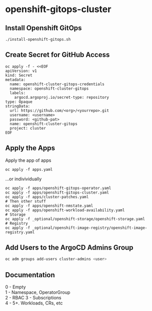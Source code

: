# openshift-gitops-cluster

## Install Openshift GitOps

```shell
./install-openshift-gitops.sh
```

## Create Secret for GitHub Access

```shell
oc apply -f - <<EOF
apiVersion: v1
kind: Secret
metadata:
  name: openshift-cluster-gitops-credentials
  namespace: openshift-cluster-gitops
  labels:
    argocd.argoproj.io/secret-type: repository
type: Opaque
stringData:
  url: https://github.com/<org>/<yourrepo>.git
  username: <username>
  password: <github-pat>
  name: openshift-cluster-gitops
  project: cluster
EOF
```

## Apply the Apps

Apply the app of apps
```shell
oc apply -f apps.yaml
```

...or indivividually  

```shell
oc apply -f apps/openshift-gitops-operator.yaml
oc apply -f apps/openshift-gitops-cluster.yaml
oc apply -f apps/cluster-patches.yaml
# Then other stuff
oc apply -f apps/openshift-nmstate.yaml
oc apply -f apps/openshift-workload-availability.yaml
# Storage
oc apply -f _optional/openshift-storage/openshift-storage.yaml
# Registry
oc apply -f _optional/openshift-image-registry/openshift-image-registry.yaml
```

## Add Users to the ArgoCD Admins Group

```bash
oc adm groups add-users cluster-admins <user>
```

## Documentation

0 - Empty  
1 - Namespace, OperatorGroup  
2 - RBAC
3 - Subscriptions  
4 - <empty>
5+. Workloads, CRs, etc